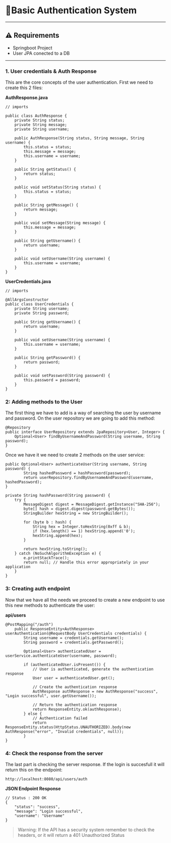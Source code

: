 # 🔐Basic Authentication System
---
## ⚠️ Requirements
- Springboot Project
- User JPA conected to a DB
---

### 1. User credentials & Auth Response
This are the core concepts of the user authentication. First we need to create this 2 files:

**AuthResponse.java**

```
// imports

public class AuthResponse {
    private String status;
    private String message;
    private String username;

    public AuthResponse(String status, String message, String username) {
        this.status = status;
        this.message = message;
        this.username = username;
    }

    public String getStatus() {
        return status;
    }

    public void setStatus(String status) {
        this.status = status;
    }

    public String getMessage() {
        return message;
    }

    public void setMessage(String message) {
        this.message = message;
    }

    public String getUsername() {
        return username;
    }

    public void setUsername(String username) {
        this.username = username;
    }
}
```

**UserCredentials.java**

```
// imports

@AllArgsConstructor
public class UserCredentials {
    private String username;
    private String password;

    public String getUsername() {
        return username;
    }

    public void setUsername(String username) {
        this.username = username;
    }

    public String getPassword() {
        return password;
    }

    public void setPassword(String password) {
        this.password = password;
    }
}
```

### 2: Adding methods to the User
The first thing we have to add is a way of searching the user by username and password. On the user repository we are going to add this method:

```
@Repository
public interface UserRepository extends JpaRepository<User, Integer> {
    Optional<User> findByUsernameAndPassword(String username, String password);
}
```

Once we have it we need to create 2 methods on the user service:

```
public Optional<User> authenticateUser(String username, String password) {
        String hashedPassword = hashPassword(password);
        return userRepository.findByUsernameAndPassword(username, hashedPassword);
}

private String hashPassword(String password) {
    try {
        MessageDigest digest = MessageDigest.getInstance("SHA-256");
        byte[] hash = digest.digest(password.getBytes());
        StringBuilder hexString = new StringBuilder();

        for (byte b : hash) {
            String hex = Integer.toHexString(0xff & b);
            if (hex.length() == 1) hexString.append('0');
            hexString.append(hex);
        }

        return hexString.toString();
    } catch (NoSuchAlgorithmException e) {
        e.printStackTrace();
        return null; // Handle this error appropriately in your application
    }
}
```

### 3: Creating auth endpoint
Now that we have all the needs we proceed to create a new endpoint to use this new methods to authenticate the user:

**api/users**

```
@PostMapping("/auth")
    public ResponseEntity<AuthResponse> userAuthentication(@RequestBody UserCredentials credentials) {
        String username = credentials.getUsername();
        String password = credentials.getPassword();

        Optional<User> authenticatedUser = userService.authenticateUser(username, password);

        if (authenticatedUser.isPresent()) {
            // User is authenticated, generate the authentication response
            User user = authenticatedUser.get();

            // Create the authentication response
            AuthResponse authResponse = new AuthResponse("success", "Login successful", user.getUsername());

            // Return the authentication response
            return ResponseEntity.ok(authResponse);
        } else {
            // Authentication failed
            return ResponseEntity.status(HttpStatus.UNAUTHORIZED).body(new AuthResponse("error", "Invalid credentials", null));
        }
}
```

### 4: Check the response from the server
The last part is checking the server response. If the login is succesfull it will return this on the endpoint: 

```http://localhost:8080/api/users/auth```

**JSON Endpoint Response**
```
// Status : 200 OK
{
    "status": "success",
    "message": "Login successful",
    "username": "Username"
}
```

> Warning: If the API has a security system remember to check the headers, or it will return a 401 Unauthorized Status
